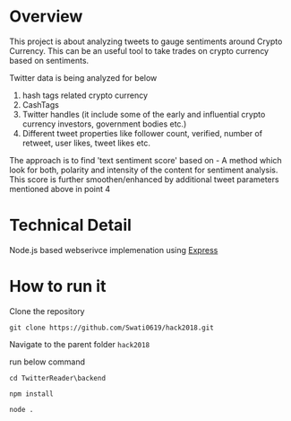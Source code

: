 # Overview 

This project is about analyzing tweets to gauge sentiments around Crypto Currency. This can be an useful tool to take trades on crypto currency based on sentiments. 

Twitter data is being analyzed for below 
1) hash tags related crypto currency
2) CashTags
3) Twitter handles (it include some of the early and influential crypto currency investors, government bodies etc.)
4) Different tweet properties like follower count, verified, number of retweet, user likes, tweet likes etc.

The approach is to find 'text sentiment score' based on - A method which look for both, polarity and intensity of the content for sentiment
analysis. This score is further smoothen/enhanced by additional tweet parameters mentioned above in point 4


# Technical Detail

Node.js based webserivce implemenation using [Express](https://expressjs.com/)

# How to run it 

Clone the repository 
```
git clone https://github.com/Swati0619/hack2018.git

```
Navigate to the parent folder `hack2018` 

run below command 
```
cd TwitterReader\backend
```
```
npm install
```
```
node .
```

